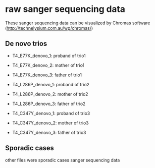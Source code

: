 # raw sanger sequencing data

These sanger sequencing data can be visualized by Chromas software (http://technelysium.com.au/wp/chromas/)

## De novo trios
- T4_E77K_denovo_1: proband of trio1
- T4_E77K_denovo_2: mother of trio1
- T4_E77K_denovo_3: father of trio1

- T4_L286P_denovo_1: proband of trio2
- T4_L286P_denovo_2: mother of trio2
- T4_L286P_denovo_3: father of trio2

- T4_C347Y_denovo_1: proband of trio3
- T4_C347Y_denovo_2: mother of trio3
- T4_C347Y_denovo_3: father of trio3

## Sporadic cases
other files were sporadic cases sanger sequencing data
